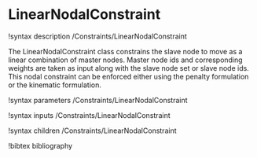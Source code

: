 # LinearNodalConstraint

!syntax description /Constraints/LinearNodalConstraint

The LinearNodalConstraint class constrains the slave node to move as a linear combination of master nodes. Master node ids and corresponding weights are taken as input along with the slave node set or slave node ids. This nodal constraint can be enforced either using the penalty formulation or the kinematic formulation.

!syntax parameters /Constraints/LinearNodalConstraint

!syntax inputs /Constraints/LinearNodalConstraint

!syntax children /Constraints/LinearNodalConstraint

!bibtex bibliography
